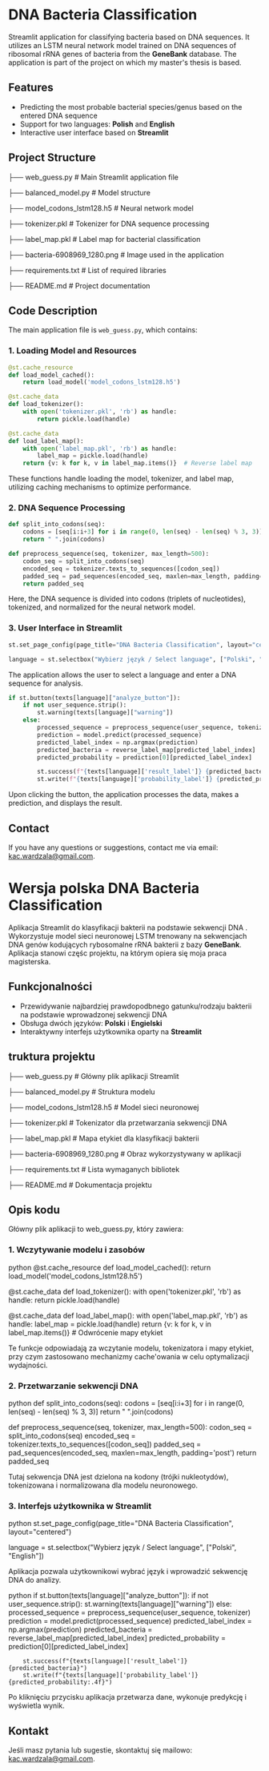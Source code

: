 # DNA Bacteria Classification

Streamlit application for classifying bacteria based on DNA sequences. It utilizes an LSTM neural network model trained on DNA sequences of ribosomal rRNA genes of bacteria from the **GeneBank** database. The application is part of the project on which my master's thesis is based.

## Features
- Predicting the most probable bacterial species/genus based on the entered DNA sequence
- Support for two languages: **Polish** and **English**
- Interactive user interface based on **Streamlit**

## Project Structure
├── web_guess.py                 # Main Streamlit application file

├── balanced_model.py             # Model structure

├── model_codons_lstm128.h5 # Neural network model

├── tokenizer.pkl          # Tokenizer for DNA sequence processing

├── label_map.pkl          # Label map for bacterial classification

├── bacteria-6908969_1280.png # Image used in the application

├── requirements.txt       # List of required libraries

├── README.md              # Project documentation

## Code Description
The main application file is `web_guess.py`, which contains:

### 1. Loading Model and Resources
```python
@st.cache_resource
def load_model_cached():
    return load_model('model_codons_lstm128.h5')

@st.cache_data
def load_tokenizer():
    with open('tokenizer.pkl', 'rb') as handle:
        return pickle.load(handle)

@st.cache_data
def load_label_map():
    with open('label_map.pkl', 'rb') as handle:
        label_map = pickle.load(handle)
    return {v: k for k, v in label_map.items()}  # Reverse label map
```
These functions handle loading the model, tokenizer, and label map, utilizing caching mechanisms to optimize performance.

### 2. DNA Sequence Processing
```python
def split_into_codons(seq):
    codons = [seq[i:i+3] for i in range(0, len(seq) - len(seq) % 3, 3)]
    return " ".join(codons)

def preprocess_sequence(seq, tokenizer, max_length=500):
    codon_seq = split_into_codons(seq)
    encoded_seq = tokenizer.texts_to_sequences([codon_seq])
    padded_seq = pad_sequences(encoded_seq, maxlen=max_length, padding='post')
    return padded_seq
```
Here, the DNA sequence is divided into codons (triplets of nucleotides), tokenized, and normalized for the neural network model.

### 3. User Interface in Streamlit
```python
st.set_page_config(page_title="DNA Bacteria Classification", layout="centered")

language = st.selectbox("Wybierz język / Select language", ["Polski", "English"])
```
The application allows the user to select a language and enter a DNA sequence for analysis.

```python
if st.button(texts[language]["analyze_button"]):
    if not user_sequence.strip():
        st.warning(texts[language]["warning"])
    else:
        processed_sequence = preprocess_sequence(user_sequence, tokenizer)
        prediction = model.predict(processed_sequence)
        predicted_label_index = np.argmax(prediction)
        predicted_bacteria = reverse_label_map[predicted_label_index]
        predicted_probability = prediction[0][predicted_label_index]

        st.success(f"{texts[language]['result_label']} {predicted_bacteria}")
        st.write(f"{texts[language]['probability_label']} {predicted_probability:.4f}")
```
Upon clicking the button, the application processes the data, makes a prediction, and displays the result.

## Contact
If you have any questions or suggestions, contact me via email: kac.wardzala@gmail.com.


# Wersja polska DNA Bacteria Classification

Aplikacja Streamlit do klasyfikacji bakterii na podstawie sekwencji DNA . Wykorzystuje model sieci neuronowej LSTM trenowany na sekwencjach DNA genów kodujących rybosomalne rRNA bakterii z bazy **GeneBank**. Aplikacja stanowi częśc projektu, na którym opiera się moja praca magisterska.

## Funkcjonalności
- Przewidywanie najbardziej prawdopodbnego gatunku/rodzaju bakterii na podstawie wprowadzonej sekwencji DNA
- Obsługa dwóch języków: **Polski** i **Engielski**
- Interaktywny interfejs użytkownika oparty na **Streamlit**

## truktura projektu
├── web_guess.py                 # Główny plik aplikacji Streamlit

├── balanced_model.py             # Struktura modelu

├── model_codons_lstm128.h5 # Model sieci neuronowej 

├── tokenizer.pkl          # Tokenizator dla przetwarzania sekwencji DNA

├── label_map.pkl          # Mapa etykiet dla klasyfikacji bakterii

├── bacteria-6908969_1280.png # Obraz wykorzystywany w aplikacji

├── requirements.txt       # Lista wymaganych bibliotek

├── README.md              # Dokumentacja projektu


## Opis kodu
Główny plik aplikacji to web_guess.py, który zawiera:

### 1. Wczytywanie modelu i zasobów
python
@st.cache_resource
def load_model_cached():
    return load_model('model_codons_lstm128.h5')

@st.cache_data
def load_tokenizer():
    with open('tokenizer.pkl', 'rb') as handle:
        return pickle.load(handle)

@st.cache_data
def load_label_map():
    with open('label_map.pkl', 'rb') as handle:
        label_map = pickle.load(handle)
    return {v: k for k, v in label_map.items()}  # Odwrócenie mapy etykiet

Te funkcje odpowiadają za wczytanie modelu, tokenizatora i mapy etykiet, przy czym zastosowano mechanizmy cache'owania w celu optymalizacji wydajności.

### 2. Przetwarzanie sekwencji DNA
python
def split_into_codons(seq):
    codons = [seq[i:i+3] for i in range(0, len(seq) - len(seq) % 3, 3)]
    return " ".join(codons)

def preprocess_sequence(seq, tokenizer, max_length=500):
    codon_seq = split_into_codons(seq)
    encoded_seq = tokenizer.texts_to_sequences([codon_seq])
    padded_seq = pad_sequences(encoded_seq, maxlen=max_length, padding='post')
    return padded_seq

Tutaj sekwencja DNA jest dzielona na kodony (trójki nukleotydów), tokenizowana i normalizowana dla modelu neuronowego.

### 3. Interfejs użytkownika w Streamlit
python
st.set_page_config(page_title="DNA Bacteria Classification", layout="centered")

language = st.selectbox("Wybierz język / Select language", ["Polski", "English"])

Aplikacja pozwala użytkownikowi wybrać język i wprowadzić sekwencję DNA do analizy.

python
if st.button(texts[language]["analyze_button"]):
    if not user_sequence.strip():
        st.warning(texts[language]["warning"])
    else:
        processed_sequence = preprocess_sequence(user_sequence, tokenizer)
        prediction = model.predict(processed_sequence)
        predicted_label_index = np.argmax(prediction)
        predicted_bacteria = reverse_label_map[predicted_label_index]
        predicted_probability = prediction[0][predicted_label_index]

        st.success(f"{texts[language]['result_label']} {predicted_bacteria}")
        st.write(f"{texts[language]['probability_label']} {predicted_probability:.4f}")

Po kliknięciu przycisku aplikacja przetwarza dane, wykonuje predykcję i wyświetla wynik.



## Kontakt
Jeśli masz pytania lub sugestie, skontaktuj się mailowo: kac.wardzala@gmail.com.
